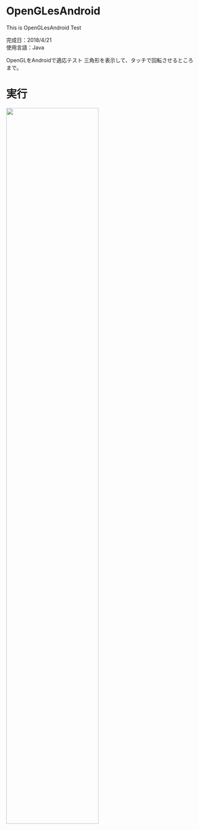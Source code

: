 # OpenGLesAndroid
This is OpenGLesAndroid Test

完成日：2018/4/21  
使用言語：Java

OpenGLをAndroidで適応テスト
三角形を表示して、タッチで回転させるところまで。


# 実行
<img src ="https://user-images.githubusercontent.com/32414468/39081248-e9dc7b84-4578-11e8-92e1-47f0cf543fa0.png" width=70%>
